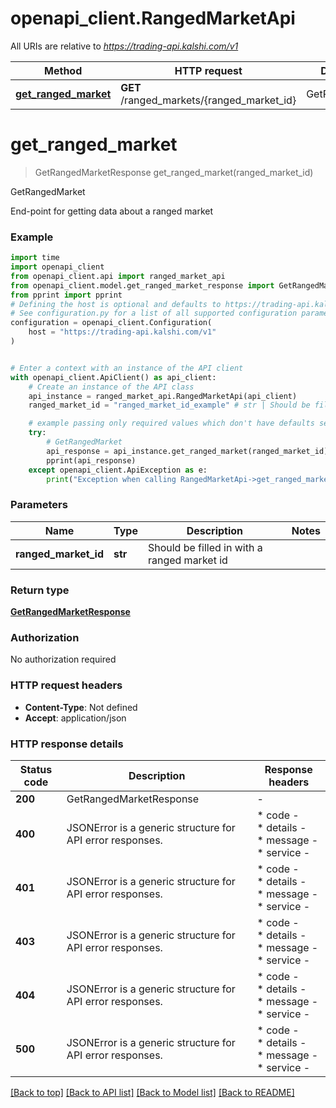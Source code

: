 # openapi_client.RangedMarketApi

All URIs are relative to *https://trading-api.kalshi.com/v1*

Method | HTTP request | Description
------------- | ------------- | -------------
[**get_ranged_market**](RangedMarketApi.md#get_ranged_market) | **GET** /ranged_markets/{ranged_market_id} | GetRangedMarket


# **get_ranged_market**
> GetRangedMarketResponse get_ranged_market(ranged_market_id)

GetRangedMarket

End-point for getting data about a ranged market

### Example

```python
import time
import openapi_client
from openapi_client.api import ranged_market_api
from openapi_client.model.get_ranged_market_response import GetRangedMarketResponse
from pprint import pprint
# Defining the host is optional and defaults to https://trading-api.kalshi.com/v1
# See configuration.py for a list of all supported configuration parameters.
configuration = openapi_client.Configuration(
    host = "https://trading-api.kalshi.com/v1"
)


# Enter a context with an instance of the API client
with openapi_client.ApiClient() as api_client:
    # Create an instance of the API class
    api_instance = ranged_market_api.RangedMarketApi(api_client)
    ranged_market_id = "ranged_market_id_example" # str | Should be filled in with a ranged market id

    # example passing only required values which don't have defaults set
    try:
        # GetRangedMarket
        api_response = api_instance.get_ranged_market(ranged_market_id)
        pprint(api_response)
    except openapi_client.ApiException as e:
        print("Exception when calling RangedMarketApi->get_ranged_market: %s\n" % e)
```


### Parameters

Name | Type | Description  | Notes
------------- | ------------- | ------------- | -------------
 **ranged_market_id** | **str**| Should be filled in with a ranged market id |

### Return type

[**GetRangedMarketResponse**](GetRangedMarketResponse.md)

### Authorization

No authorization required

### HTTP request headers

 - **Content-Type**: Not defined
 - **Accept**: application/json


### HTTP response details
| Status code | Description | Response headers |
|-------------|-------------|------------------|
**200** | GetRangedMarketResponse |  -  |
**400** | JSONError is a generic structure for API error responses. |  * code -  <br>  * details -  <br>  * message -  <br>  * service -  <br>  |
**401** | JSONError is a generic structure for API error responses. |  * code -  <br>  * details -  <br>  * message -  <br>  * service -  <br>  |
**403** | JSONError is a generic structure for API error responses. |  * code -  <br>  * details -  <br>  * message -  <br>  * service -  <br>  |
**404** | JSONError is a generic structure for API error responses. |  * code -  <br>  * details -  <br>  * message -  <br>  * service -  <br>  |
**500** | JSONError is a generic structure for API error responses. |  * code -  <br>  * details -  <br>  * message -  <br>  * service -  <br>  |

[[Back to top]](#) [[Back to API list]](../README.md#documentation-for-api-endpoints) [[Back to Model list]](../README.md#documentation-for-models) [[Back to README]](../README.md)

